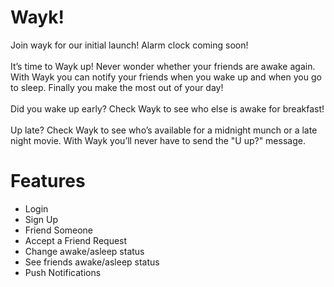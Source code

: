 <!DOCTYPE HTML>
<html>
<h1>Wayk!</h1>
<p>Join wayk for our initial launch! Alarm clock coming soon!
            </br></br>
            It&#8217;s time to Wayk up! Never wonder whether your friends are awake again. With Wayk you can notify your friends when you wake up and when you go to sleep. Finally you make the most out of your day!
            </br></br>
            Did you wake up early? Check Wayk to see who else is awake for breakfast!
            </br></br>
            Up late? Check Wayk to see who&#8217;s available for a midnight munch or a late night movie. With Wayk you’ll never have to send the &quot;U up?&quot; message.</p>
<h1>Features</h1>
<ul>
            <li>Login</li>
            <li>Sign Up</li>
            <li>Friend Someone</li>
            <li>Accept a Friend Request</li>
            <li>Change awake/asleep status</li>
            <li>See friends awake/asleep status</li>
            <li>Push Notifications</li>
</ul>
</html>
